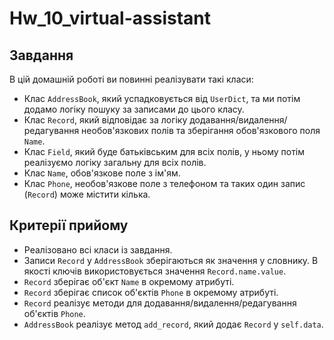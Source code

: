 # Hw_10_virtual-assistant
## Завдання
В цій домашній роботі ви повинні реалізувати такі класи:

 - Клас `AddressBook`, який успадковується від `UserDict`, та ми потім додамо логіку пошуку за записами до цього класу.
 - Клас `Record`, який відповідає за логіку додавання/видалення/редагування необов'язкових полів та зберігання обов'язкового поля `Name`.
 - Клас `Field`, який буде батьківським для всіх полів, у ньому потім реалізуємо логіку загальну для всіх полів.
 - Клас `Name`, обов'язкове поле з ім'ям.
 - Клас `Phone`, необов'язкове поле з телефоном та таких один запис (`Record`) може містити кілька.
## Критерії прийому
 - Реалізовано всі класи із завдання.
 - Записи `Record` у `AddressBook` зберігаються як значення у словнику. В якості ключів використовується значення `Record.name.value`.
 - `Record` зберігає об'єкт `Name` в окремому атрибуті.
 - `Record` зберігає список об'єктів `Phone` в окремому атрибуті.
 - `Record` реалізує методи для додавання/видалення/редагування об'єктів `Phone`.
 - `AddressBook` реалізує метод `add_record`, який додає `Record` у `self.data`.